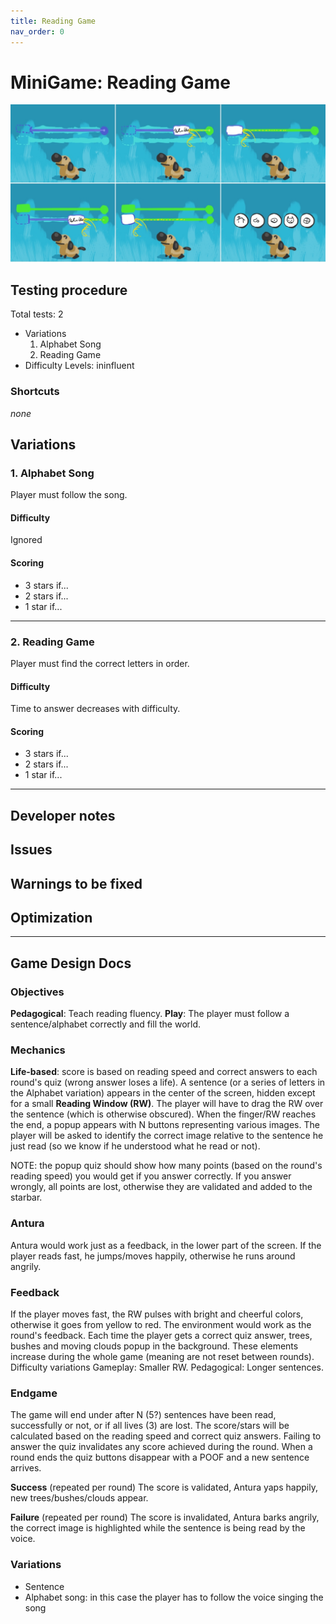 ```yaml
---
title: Reading Game
nav_order: 0
---
```

# MiniGame: Reading Game

![ReadingGame](images/ReadingGame.jpg)

## Testing procedure
Total tests: 2
- Variations
    1. Alphabet Song
    2. Reading Game
- Difficulty Levels: ininfluent

### Shortcuts
_none_

## Variations
### 1. Alphabet Song
Player must follow the song.

#### Difficulty
Ignored

#### Scoring
- 3 stars if...
- 2 stars if...
- 1 star if...
---
### 2. Reading Game
Player must find the correct letters in order.

#### Difficulty
Time to answer decreases with difficulty.

#### Scoring
- 3 stars if...
- 2 stars if...
- 1 star if...
---
## Developer notes

## Issues

## Warnings to be fixed

## Optimization

---

## Game Design Docs

### Objectives
**Pedagogical**: Teach reading fluency.
**Play**: The player must follow a sentence/alphabet correctly and fill the world.

### Mechanics
**Life-based**: score is based on reading speed and correct answers to each round's quiz (wrong answer loses a life).
A sentence (or a series of letters in the Alphabet variation) appears in the center of the screen, hidden except for a small **Reading Window (RW)**. The player will have to drag the RW over the sentence (which is otherwise obscured). When the finger/RW reaches the end, a popup appears with N buttons representing various images. The player will be asked to identify the correct image relative to the sentence he just read (so we know if he understood what he read or not).

NOTE: the popup quiz should show how many points (based on the round's reading speed) you would get if you answer correctly. If you answer wrongly, all points are lost, otherwise they are validated and added to the starbar.

### Antura

Antura would work just as a feedback, in the lower part of the screen. If the player reads fast, he jumps/moves happily, otherwise he runs around angrily.

### Feedback

If the player moves fast, the RW pulses with bright and cheerful colors, otherwise it goes from yellow to red.
The environment would work as the round's feedback. Each time the player gets a correct quiz answer, trees, bushes and moving clouds popup in the background. These elements increase during the whole game (meaning are not reset between rounds).
Difficulty variations
Gameplay: Smaller RW.
Pedagogical: Longer sentences.

### Endgame

The game will end under after N (5?) sentences have been read, successfully or not, or if all lives (3) are lost.
The score/stars will be calculated based on the reading speed and correct quiz answers. Failing to answer the quiz invalidates any score achieved during the round.
When a round ends the quiz buttons disappear with a POOF and a new sentence arrives.

**Success** (repeated per round)
The score is validated, Antura yaps happily, new trees/bushes/clouds appear.

**Failure** (repeated per round)
The score is invalidated, Antura barks angrily, the correct image is highlighted while the sentence is being read by the voice.

### Variations

- Sentence
- Alphabet song: in this case the player has to follow the voice singing the song
